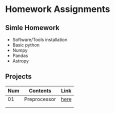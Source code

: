 # Homework Assignments

## Simle Homework

- Software/Tools installation
- Basic python
- Numpy
- Pandas
- Astropy

## Projects

| Num  | Contents     | Link                                                         |
| ---- | ------------ | ------------------------------------------------------------ |
| 01   | Preprocessor | [here](https://github.com/ysBach/AO2019/blob/master/Assignments/Proj01-Preprocessor.md) |
|      |              |                                                              |
|      |              |                                                              |

